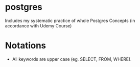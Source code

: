 # postgres
Includes my systematic practice of whole Postgres Concepts (in accordance with Udemy Course)

# Notations
- All keywords are upper case (eg. SELECT, FROM, WHERE).
